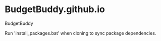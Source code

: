 # BudgetBuddy.github.io
BudgetBuddy

Run 'install_packages.bat' when cloning to sync package dependencies.